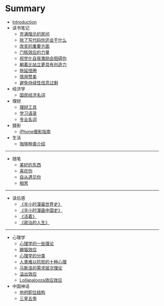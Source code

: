 # Summary

* [Introduction](README.md)
* 读书笔记
  * [充满暗示的房间](读书笔记/充满暗示的房间.md)
  * [ 除了写代码你还会干什么](读书笔记/除了写代码你还会干什么.md)
  * [改变的重要方面](读书笔记/改变的重要方面.md)
  * [门槛效应的力量](读书笔记/门槛效应的力量.md)
  * [视觉化自我激励会阻碍你](读书笔记/视觉化自我激励会阻碍你.md)
  * [躺着比站立更具有创造力](读书笔记/躺着比站立更具有创造力.md)
  * [拖延怪圈](读书笔记/拖延怪圈.md)
  * [慎用赞美](读书笔记/慎用赞美.md)
  * [避免持续性信息过剩](读书笔记/避免持续性信息过剩.md)
* 经济学
  * [国民经济名词](经济学/国民经济名词.md)
* 理财
  * [理财工具](理财/理财工具.md)
  * [学习语录](理财/学习语录.md)
  * [专业名词](理财/专业名词.md)
* 摄影
  * [iPhone摄影指南](摄影/iPhone摄影指南.md)
* 生活
  * [咖啡种类介绍](生活/咖啡种类介绍.md)

---

* 随笔
  * [美好的东西](随笔/美好的东西.md)
  * [喜欢你](随笔/喜欢你.md)
  * [自从遇见你](随笔/自从遇见你.md)
  * [相思](随笔/相思.md)

---

* 读后感
  * [《半小时漫画世界史》](读后感/《半小时漫画世界史》.md)
  * [《半小时漫画中国史》](读后感/《半小时漫画中国史》.md)
  * [《活着》](读后感/《活着》.md)
  * [《政治的人生》](读后感/《政治的人生》.md)

---

* 心理学
  * [心理学的一些理论](心理学总结/心理学的一些理论.md)
  * [踢猫效应](心理学总结/踢猫效应.md)
  * [心理学的分类](心理学总结/心理学的分类.md)
  * [人类难以抗拒的十种心理](心理学总结/人类难以抗拒的十种心理.md)
  * [马斯洛的需求层次理论](心理学总结/马斯洛的需求层次理论.md)
  * [溢出效应](心理学总结/溢出效应.md)
  * [Lollapalooza效应效应](心理学总结/Lollapalooza效应.md)
* 中国神话
  * [地府职位结构](中国神话/地府职位结构.md)
  * [三皇五帝](三皇五帝.md)

